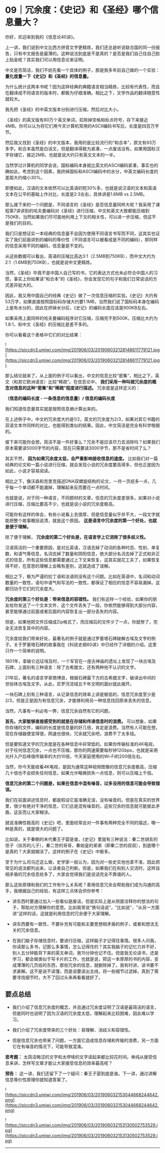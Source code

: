 # 09｜冗余度：《史记》和《圣经》哪个信息量大？

你好，欢迎来到我的《信息论40讲》。

上一讲，我们说到中文比西方拼音文字更精炼，我们还总是听说联合国的同一份报告，只有中文报告是最薄的。这种说法到底是不是真的？是否是我们自己往自己脸上贴金呢？其实我们可以用信息论来证明。

中文是否简洁，我们不妨先看一个具体的例子，那是我多年前自己做的一个实验： **量化度量一下《史记》和《圣经》的信息量。**

为什么统计这两本书呢？因为这样经典的典籍语言相当精炼，比较有代表性，而且在翻译成不同语言的版本时，都极为仔细准确。相比之下，文学作品的翻译随意性就较大。

我先把《圣经》的中英文版本分别进行压缩，然后对比大小。

《圣经》的英文版有80万个英文单词，扣除掉空格和标点符号，存下来接近4MB。你可以认为将它们用今天计算机常用的ASCII编码书写后，长度是四百万字节。

然后我又找到《圣经》的中文版本，我用的是比较流行的“和合本”，原文有93万多字。和合本虽然是白话文，但是翻译得极为紧凑，一点废话没有。如果用国标汉字存储它，接近2MB，也就是说大约只有英文文本的一半。

当然学过计算机的同学会说，国标编码本身就比英文的ASCII编码紧凑，事实也的确如此，考虑到这个因素，我挤掉国标和ASCII编码中的水分，中英文编码长度的差距大约缩小30%。

即便如此，汉语的文本依然可以比英语的短30%多，也就是说汉语的文本和英语文本在公平的基础上作对比，长度是2:3左右，具体讲是1.6MB vs 2.5MB。

那么接下来的一个问题是，不同语言的《圣经》是否信息量同样大呢？我采用了课程第7讲讲到的哈夫曼编码对《圣经》进行压缩，中文和英文大致都能压缩到750KB，当然如果我们尽可能地利用上下文的相关性，可以进一步压缩，但这不是我们的目的。

我们只是想证实一本经典的信息量不会因为使用不同语言书写而不同，这其实也证实了我们前面讲到的编码的等价性（不同语言可以被看成是不同的编码），即同样的信息采用不同的编码，信息量是不变的。

从这些数据可以看出，英语的压缩比高达3:1（2.5MB到750KB），而中文大约为2:1（1.6MB到750KB），也就是说中文更精炼。

当然，《圣经》毕竟不是中国人自己写的书，它的表达方式也未必符合中国人的习惯，事实上你如果读“和合本”的《圣经》，你会发现它的句子和我们日常说话的方式差异挺大的。

因此，我又用中国自己的经典《史记》做了一次信息压缩的实验。《史记》大约有53万字，如果直接按照国标码存储大约要1.1MB，当然我们说了国标码本身在编码上是有水分的，因此在挤掉水分后，《史记》的编码长度应该是900KB左右。

如果采用上面同样的哈夫曼编码程序对它压缩，压缩完不到500K，压缩比大约为1.8:1，和中文《圣经》的压缩比是差不多的。

你可以看看这个表格中它们的对比结果：

![https://piccdn3.umiwi.com/img/201906/03/201906032128148611779121.jpg](https://piccdn3.umiwi.com/img/201906/03/201906032128148611779121.jpg)

那么结论就来了，从上面的例子可以看出，中文的信息比较“密集”，相比之下，英文（和其它欧洲语言）比较“稀疏”。在信息论中， **我们采用一种叫做冗余度的概念对信息的这种“密集”和“稀疏”程度进行描述。** 冗余度是这样定义的：

 **（信息的编码长度 - 一条信息的信息量）/ 信息的编码长度**

我们知道信息量其实就是按照信息熵计算出来的。

在上述例子中，中文的冗余度大约是1/2，英文的冗余度为2/3，如果对其它书籍的双语文本作同样的对比，也能得到类似的结果。因此，中文简洁是完全有科学根据的。

接下来可能你会想，简洁不是一件好事么？冗余不是应该尽力去消除吗？如果我们原本需要读5000字节的内容，现在只需要读3000字节，那不是省时间了么？

其实不然， **因为如果冗余度太低，会严重影响接收信息的速度。** 比如我们对一篇经典的论文和一篇小说进行压缩，就会发现小说的冗余度要高得多，但也正是因为如此，小说才容易阅读。

相比之下，像沃森和克里克描述DNA双螺旋结构的论文，一共一页纸多一点，几乎每一个单词都不能漏掉，理解起来反而要花一点时间。

也就是说，对于同一种语言，不同题材的文章，信息的冗余度差很多。如果对小说进行压缩，压缩比要高不少，也就是说小说的冗余度极高。

可能你有这样的体会，有些小说看上去很厚，但是信息量似乎并不大，一段文字就能把整个故事概括说清，就是这个原因。 **这是语言中冗余度的第一个好处，也就是便于理解。**

除了便于理解， **冗余度的第二个好处是，在语言学上它消除了很多歧义性。**

汉语简洁的一个重要原因，是对比英语，汉语去掉了动词的各种时态、性别、单复数，和语气等信息，名词去掉了数量和阴阳信息，绝大部分名词去掉了正式和非正式的信息，所有这些信息都需要通过上下文来恢复，这其实就花工夫了，如果恢复得不好，在意思的理解上会略有差别，这就造成了误解。

相比之下，极为严谨的拉丁语和法语则没有这个问题。比如在英语中，名词和动词数量的一致性，语句中语气和写法的一致性，都保证了相应的信息不容易漏掉。这都归功于它们的冗余度大。

 **冗余度的第三个好处是：带来信息的容错性。** 我们有这样一个经验，如果你的朋友给你发送了一个文本文件，这个文件丢失了一段，你依然能够得到大部分内容，甚至能够通过前面或者后面的内容恢复出一部分丢失的内容。

但是，如果他把文件压缩成Zip格式了，而压缩后的文件少了一点，你就惨了，完全无法恢复其中的内容。

冗余度给我们带来好处，最著名的例子就是通过罗塞塔石碑破解古埃及文字的例子。关于罗塞塔石碑的故事我在《科技史纲60讲》中已经作了详细的介绍。这里只作一个简单的说明。

1801年，拿破仑远征埃及时，一个军官在一座古神庙的遗址上发现了一块古埃及石碑，上面刻有三种语言：除了古希腊文，还有两种他不认识的文字。

21年后，著名的语言学家商博良，根据石碑最下方的古希腊文字，破译出中间的世俗体古埃及文字。从此，尼罗河流域五千年文明的面纱就此揭开。

一块石碑上刻有三种语言，从记录信息的效率上讲是极低的，信息冗余度至少是2/3，但是正是因为有信息冗余，才能够利用另一种信息找回原来丢失的信息。

当然，凡事有一利必有一弊，信息冗余自然有它的问题。

 **首先，大家能够直接感受到的就是在存储和传递信息时的浪费。** 可以想象，如果你存储的文件，编码的长度是信息量的好几倍，肯定是浪费。当然有人可能在想，现在存储器便宜得很，网速也很快，冗余就冗余吧，浪费不了太多钱。

但是要知道文字的冗余度是在各种信息中非常低的。如果你传输标准的4K电视，对于任何信息冗余，一点也不压缩，那你的网速需要每秒钟12Gbps，也就是采用光纤入户后峰值传输率的大约10倍，今天家庭使用的Wi-Fi的200倍左右。

当然，你今天能收看4K电视，是因为通常这种视频图像的信息冗余度极高，压缩几十倍也不会损失任何信息，如果允许略微损失一点信息，则可以压缩上千倍。

 **信息冗余的第二个问题是，如果在信息中混有噪音，过多没用的信息可能会导致错误。**

我们在前面讲述信息时，都是假设它是准确无误，没有噪音的。但是在真实的世界里，很少有绝对干净的信息，它们总是混有噪音的，这些冗余的信息就可能彼此矛盾，这反而让大家糊涂。

就说准确性极高的《史记》吧，里面经常会对一件事有两种完全不同的描述，哪一种是真的，就是很大的问题了。

比如说，关于秦朝的末代秦王子婴是谁，《史记》里就有三种说法：秦二世胡亥的侄子（扶苏的儿子），秦二世的哥哥，秦始皇的弟弟（即秦二世的叔叔），到底哪个是真的？大家就糊涂了。这样的例子在《史记》中极多。

至于为什么司马迁这么做，史学家一般认为，因为对一些史实他也拿不准，因此把常见的说法都列出来，让读者自己判断。但是，如果我们在和别人交流时，这样自相矛盾的冗余信息给多了，大家会觉得我们是说话完全不靠谱的人。

那么这些原理和我们的工作有什么关系呢？善用信息冗余会帮助我们成为沟通的高手，我根据自己的经验，有这样三点体会供你参考：

* 讲东西时要通过加入一些看似是废话，但是实际上是从侧面诠释你的想法的句子，帮助对方理解你的意思。比如我常说“换句话说”，“比如说”，“从另一方面讲”这样的话，这就是利用信息的冗余便于大家理解。

* 讲东西要有一致性，不要补充有可能和主要思想相矛盾的例子，或者和想法无关的冗余信息。

* 在我们脑子存储信息时，要进行压缩，这样脑子才记得住事情。很多人问我，你读那么多书，记那么多事情，怎么记得住的？其实我脑子的记忆力并不好，别人五分钟能背下来的英文单词，我15分钟也记不住。但是我无论读书，还是学习，都会做类似于写卡片的工作，也就是说，把这一本厚厚的书的内容，变成薄薄的几页纸的东西，那些冗余的信息，就删除掉了。我有时讲，读书要不求甚解。这不是说不读懂，而是说要读出主线，将一些细节过滤掉。真到了需要寻找细节时，大不了回过头来再看看就好了。

## 要点总结

* 我们介绍了信息冗余度的概念，并且通过冗余度证明了汉语是最简洁的语言，但是同时也说明了因为汉语的冗余度太低，理解起来比较困难，因此难以学习。

* 我们介绍了冗余度带来的三个好处：易理解、消歧义和容错性。

* 但是信息冗余也带来了问题，一方面它造成信息存储和传输的浪费，另一方面它在有噪音的情况下，可能导致混淆。

 **思考题：** 太简洁晦涩的文字和太啰嗦的文字读起来都比较花时间。单纯从接受信息来讲，怎样写文章才能让大家接受信息的效率最高呢？

 **预告：** 这一讲，我们还留下了一个疑问：秦王子婴到底是谁。下一讲，通过讲解信息等价性原理你就知道答案了。

![https://piccdn3.umiwi.com/img/201906/03/201906032153044668244642.png](https://piccdn3.umiwi.com/img/201906/03/201906032153044668244642.png)

![https://piccdn3.umiwi.com/img/201906/03/201906032153130502753529.jpg](https://piccdn3.umiwi.com/img/201906/03/201906032153130502753529.jpg)

---
